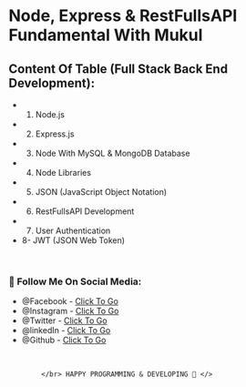 # Node, Express & RestFullsAPI Fundamental With Mukul

## Content Of Table (Full Stack Back End Development):

- 1. Node.js
- 2. Express.js
- 3. Node With MySQL & MongoDB Database
- 4. Node Libraries
- 5. JSON (JavaScript Object Notation)
- 6. RestFullsAPI Development
- 7. User Authentication
- 8- JWT (JSON Web Token)

<br />

### 🔰 Follow Me On Social Media:

- @Facebook - [Click To Go][facebook]
- @Instagram - [Click To Go][instagram]
- @Twitter - [Click To Go][twitter]
- @linkedIn - [Click To Go][linkedin]
- @Github - [Click To Go][github]

<br />

            </br> HAPPY PROGRAMMING & DEVELOPING 🤣 </>

<!-- my social site link -->

[facebook]: https://www.faceook.com/SamiurRahmanMukul
[instagram]: https://www.instagram.com/samiur_rahman_mukul
[twitter]: https://www.twitter.com/SamiurRahMukul
[linkedin]: https://www.linkedin.com/in/SamiurRahmanMukul
[github]: https://www.github.com/SamiurRahmanMukul
